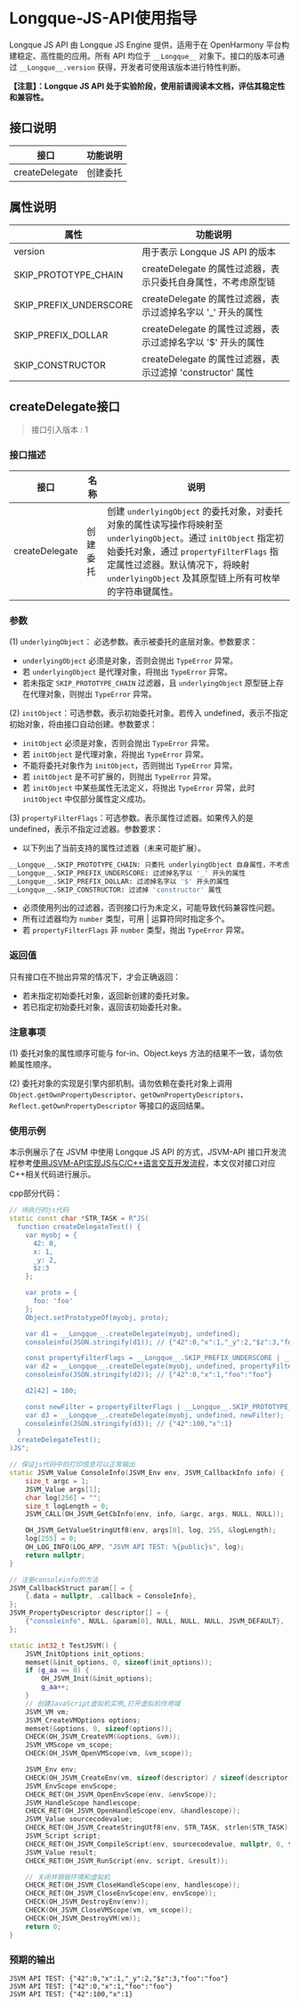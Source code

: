 # Longque-JS-API使用指导
Longque JS API 由 Longque JS Engine 提供，适用于在 OpenHarmony 平台构建稳定、高性能的应用。所有 API 均位于 `__Longque__` 对象下。接口的版本可通过 `__Longque__.version` 获得，开发者可使用该版本进行特性判断。

**【注意】：Longque JS API 处于实验阶段，使用前请阅读本文档，评估其稳定性和兼容性。**

## 接口说明
| 接口                       | 功能说明                            |
|----------------------------|-------------------------------------|
|createDelegate         | 创建委托 |

## 属性说明
| 属性                       | 功能说明                            |
|----------------------------|-------------------------------------|
|version         | 用于表示 Longque JS API 的版本|
|SKIP_PROTOTYPE_CHAIN |createDelegate 的属性过滤器，表示只委托自身属性，不考虑原型链|
|SKIP_PREFIX_UNDERSCORE |createDelegate 的属性过滤器，表示过滤掉名字以 '_' 开头的属性|
|SKIP_PREFIX_DOLLAR |createDelegate 的属性过滤器，表示过滤掉名字以 '$' 开头的属性|
|SKIP_CONSTRUCTOR |createDelegate 的属性过滤器，表示过滤掉 'constructor' 属性|

## createDelegate接口
> 接口引入版本 : 1

### 接口描述
| 接口                      | 名称         | 说明                                                                                                                                                     |
| ------------------------- | ------------ | -------------------------------------------------------------------------------------------------------------------------------------------------------- |
| createDelegate             | 创建委托       | 创建 `underlyingObject` 的委托对象，对委托对象的属性读写操作将映射至 `underlyingObject`。通过 `initObject` 指定初始委托对象，通过 `propertyFilterFlags` 指定属性过滤器。默认情况下，将映射 `underlyingObject` 及其原型链上所有可枚举的字符串键属性。

### 参数
(1) `underlyingObject`： 必选参数。表示被委托的底层对象。参数要求：
- `underlyingObject` 必须是对象，否则会抛出 `TypeError` 异常。
- 若 `underlyingObject` 是代理对象，将抛出 `TypeError` 异常。
- 若未指定 `SKIP_PROTOTYPE_CHAIN` 过滤器，且 `underlyingObject` 原型链上存在代理对象，则抛出 `TypeError` 异常。

(2) `initObject`：可选参数。表示初始委托对象。若传入 undefined，表示不指定初始对象，将由接口自动创建。参数要求：
- `initObject` 必须是对象，否则会抛出 `TypeError` 异常。
- 若 `initObject` 是代理对象，将抛出 `TypeError` 异常。
- 不能将委托对象作为 `initObject`，否则抛出 `TypeError` 异常。
- 若 `initObject` 是不可扩展的，则抛出 `TypeError` 异常。
- 若 `initObject` 中某些属性无法定义，将抛出 `TypeError` 异常，此时 `initObject` 中仅部分属性定义成功。

(3) `propertyFilterFlags`：可选参数。表示属性过滤器。如果传入的是 undefined，表示不指定过滤器。参数要求：
- 以下列出了当前支持的属性过滤器（未来可能扩展）。
```sh
__Longque__.SKIP_PROTOTYPE_CHAIN: 只委托 underlyingObject 自身属性，不考虑原型链 
__Longque__.SKIP_PREFIX_UNDERSCORE: 过滤掉名字以 '_' 开头的属性
__Longque__.SKIP_PREFIX_DOLLAR: 过滤掉名字以 '$' 开头的属性
__Longque__.SKIP_CONSTRUCTOR: 过滤掉 'constructor' 属性
```
- 必须使用列出的过滤器，否则接口行为未定义，可能导致代码兼容性问题。
- 所有过滤器均为 `number` 类型，可用 | 运算符同时指定多个。
- 若 `propertyFilterFlags` 非 `number` 类型，抛出 `TypeError` 异常。

### 返回值
只有接口在不抛出异常的情况下，才会正确返回：
- 若未指定初始委托对象，返回新创建的委托对象。
- 若已指定初始委托对象，返回该初始委托对象。

### 注意事项
(1) 委托对象的属性顺序可能与 for-in、Object.keys 方法的结果不一致，请勿依赖属性顺序。

(2) 委托对象的实现是引擎内部机制。请勿依赖在委托对象上调用 `Object.getOwnPropertyDescriptor`、`getOwnPropertyDescriptors`、`Reflect.getOwnPropertyDescriptor` 等接口的返回结果。

### 使用示例

本示例展示了在 JSVM 中使用 Longque JS API 的方式，JSVM-API 接口开发流程参考[使用JSVM-API实现JS与C/C++语言交互开发流程](use-jsvm-process.md)，本文仅对接口对应C++相关代码进行展示。

cpp部分代码：
``` cpp
// 待执行的js代码
static const char *STR_TASK = R"JS(
  function createDelegateTest() {
    var myobj = {
      42: 0,
      x: 1,
      _y: 2,
      $z:3
    };

    var proto = {
      foo: 'foo'
    };
    Object.setPrototypeOf(myobj, proto);

    var d1 = __Longque__.createDelegate(myobj, undefined);
    consoleinfo(JSON.stringify(d1)); // {"42":0,"x":1,"_y":2,"$z":3,"foo":"foo"}

    const propertyFilterFlags = __Longque__.SKIP_PREFIX_UNDERSCORE | __Longque__.SKIP_PREFIX_DOLLAR;
    var d2 = __Longque__.createDelegate(myobj, undefined, propertyFilterFlags);
    consoleinfo(JSON.stringify(d2)); // {"42":0,"x":1,"foo":"foo"}

    d2[42] = 100;

    const newFilter = propertyFilterFlags | __Longque__.SKIP_PROTOTYPE_CHAIN;
    var d3 = __Longque__.createDelegate(myobj, undefined, newFilter);
    consoleinfo(JSON.stringify(d3)); // {"42":100,"x":1}
  }
  createDelegateTest();
)JS";

// 保证js代码中的打印信息可以正常输出
static JSVM_Value ConsoleInfo(JSVM_Env env, JSVM_CallbackInfo info) {
    size_t argc = 1;
    JSVM_Value args[1];
    char log[256] = "";
    size_t logLength = 0;
    JSVM_CALL(OH_JSVM_GetCbInfo(env, info, &argc, args, NULL, NULL));

    OH_JSVM_GetValueStringUtf8(env, args[0], log, 255, &logLength);
    log[255] = 0;
    OH_LOG_INFO(LOG_APP, "JSVM API TEST: %{public}s", log);
    return nullptr;
}

// 注册consoleinfo的方法
JSVM_CallbackStruct param[] = {
    {.data = nullptr, .callback = ConsoleInfo},
};
JSVM_PropertyDescriptor descriptor[] = {
    {"consoleinfo", NULL, &param[0], NULL, NULL, NULL, JSVM_DEFAULT},
};

static int32_t TestJSVM() {
    JSVM_InitOptions init_options;
    memset(&init_options, 0, sizeof(init_options));
    if (g_aa == 0) {
        OH_JSVM_Init(&init_options);
        g_aa++;
    }
    // 创建JavaScript虚拟机实例,打开虚拟机作用域
    JSVM_VM vm;
    JSVM_CreateVMOptions options;
    memset(&options, 0, sizeof(options));
    CHECK(OH_JSVM_CreateVM(&options, &vm));
    JSVM_VMScope vm_scope;
    CHECK(OH_JSVM_OpenVMScope(vm, &vm_scope));

    JSVM_Env env;
    CHECK(OH_JSVM_CreateEnv(vm, sizeof(descriptor) / sizeof(descriptor[0]), descriptor, &env));
    JSVM_EnvScope envScope;
    CHECK_RET(OH_JSVM_OpenEnvScope(env, &envScope));
    JSVM_HandleScope handlescope;
    CHECK_RET(OH_JSVM_OpenHandleScope(env, &handlescope));
    JSVM_Value sourcecodevalue;
    CHECK_RET(OH_JSVM_CreateStringUtf8(env, STR_TASK, strlen(STR_TASK), &sourcecodevalue));
    JSVM_Script script;
    CHECK_RET(OH_JSVM_CompileScript(env, sourcecodevalue, nullptr, 0, true, nullptr, &script));
    JSVM_Value result;
    CHECK_RET(OH_JSVM_RunScript(env, script, &result));

    // 关闭并销毁环境和虚拟机
    CHECK_RET(OH_JSVM_CloseHandleScope(env, handlescope));
    CHECK_RET(OH_JSVM_CloseEnvScope(env, envScope));
    CHECK(OH_JSVM_DestroyEnv(env));
    CHECK(OH_JSVM_CloseVMScope(vm, vm_scope));
    CHECK(OH_JSVM_DestroyVM(vm));
    return 0;
}
```

### 预期的输出
```
JSVM API TEST: {"42":0,"x":1,"_y":2,"$z":3,"foo":"foo"}
JSVM API TEST: {"42":0,"x":1,"foo":"foo"}
JSVM API TEST: {"42":100,"x":1}
```
